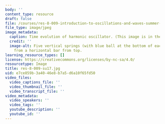 ```yaml
---
body: ''
content_type: resource
draft: false
file: /courses/res-8-009-introduction-to-oscillations-and-waves-summer-2017/res-8-009-su17.jpg
file_type: image/jpeg
image_metadata:
  caption: Time evolution of harmonic oscillator. (This image is in the public domain.)
  credit: ''
  image-alt: Five vertical springs (with blue ball at the bottom of each spring) hanging
    from a horizontal bar from top.
learning_resource_types: []
license: https://creativecommons.org/licenses/by-nc-sa/4.0/
resourcetype: Image
title: res-8-009-su17.jpg
uid: e7ce859b-3a40-46e8-b7a5-d6a10f65fd50
video_files:
  video_captions_file: ''
  video_thumbnail_file: ''
  video_transcript_file: ''
video_metadata:
  video_speakers: ''
  video_tags: ''
  youtube_description: ''
  youtube_id: ''
---
```

